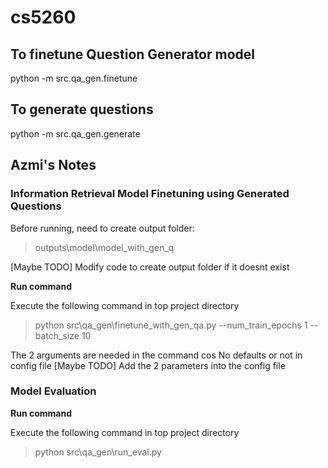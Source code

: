 # cs5260

## To finetune Question Generator model

python -m src.qa_gen.finetune

## To generate questions

python -m src.qa_gen.generate


## Azmi's Notes
### Information Retrieval Model Finetuning using Generated Questions

Before running, need to create output folder:
> outputs\model\model_with_gen_q

[Maybe TODO] Modify code to create output folder if it doesnt exist

**Run command**

Execute the following command in top project directory

> python src\qa_gen\finetune_with_gen_qa.py --num_train_epochs 1 --batch_size 10

The 2 arguments are needed in the command cos No defaults or not in config file
[Maybe TODO] Add the 2 parameters into the config file

### Model Evaluation

**Run command**

Execute the following command in top project directory

> python src\qa_gen\run_eval.py